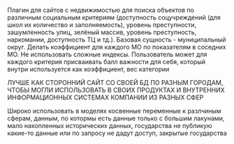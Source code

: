 Плагин для сайтов с недвижимостью для поиска объектов по различным социальным критериям (доступность соцучреждений (для школ их количество и заполняемость), 
уровень преступности, зашумленность улиц, зелёный массив, уровень преступность, наркомании, доступность ТЦ и тд.). Базовая сущность - муниципальный округ. 
Делать коэффициент для каждого МО по показателям в соседних МО. Не использовать сложные индексы. Пользователь может для каждого критерия присваивать балл важности 
для себя, который внутри используется как коэффициент, вес категории

ЛУЧШЕ КАК СТОРОННИЙ САЙТ СО СВОЕЙ БД ПО РАЗНЫМ ГОРОДАМ, ЧТОБЫ МОГЛИ ИСПОЛЬЗОВАТЬ В СВОИХ ПРОДУКТАХ И ВНУТРЕННИХ ИНФОРМАЦИОННЫХ СИСТЕМАХ КОМПАНИИ ИЗ РАЗНЫХ СФЕР

Широко использовать в моделях косвенные переменные к разлчиным сферам, данным, по котормы есть данные только с большим лакунами, мало накопленных исторических данных,
государства не публикую какие-то данные или по запросу не дадут доступ, закрытые государства

<!---
ChernyshenkoMikhail/ChernyshenkoMikhail is a ✨ special ✨ repository because its `README.md` (this file) appears on your GitHub profile.
You can click the Preview link to take a look at your changes.
--->
